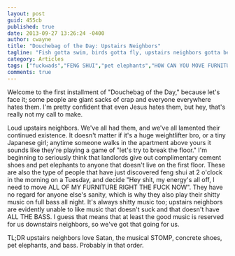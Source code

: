 ```yaml
---
layout: post
guid: 455cb
published: true
date: 2013-09-27 13:26:24 -0400
author: cwayne
title: "Douchebag of the Day: Upstairs Neighbors"
tagline: "Fish gotta swim, birds gotta fly, upstairs neighbors gotta be fucking assholes. Our new series Douchebag of the Day, brings to light the worst of the worst. Or, just whoever it was that happened to piss us off today."
category: Articles
tags: ["fuckwads","FENG SHUI","pet elephants","HOW CAN YOU MOVE FURNITURE THAT MANY TIMES","loud upstairs neighbors","shitty music","people who annoy you","Douchebag of the Day"]
comments: true 
---
```


Welcome to the first installment of "Douchebag of the Day," because let's face it; some people are giant sacks of crap and everyone everywhere hates them. I'm pretty confident that even Jesus hates them, but hey, that's really not my call to make.

Loud upstairs neighbors. We've all had them, and we've all lamented their continued existence. It doesn't matter if it's a huge weightlifter bro, or a tiny Japanese girl; anytime someone walks in the apartment above yours it sounds like they're playing a game of "let's try to break the floor." I'm beginning to seriously think that landlords give out complimentary cement shoes and pet elephants to anyone that doesn't live on the first floor. These are also the type of people that have just discovered feng shui at 2 o'clock in the morning on a Tuesday, and decide "Hey shit, my energy's all off, I need to move ALL OF MY FURNITURE RIGHT THE FUCK NOW". They have no regard for anyone else's sanity, which is why they also play their shitty music on full bass all night. It's always shitty music too; upstairs neighbors are evidently unable to like music that doesn't suck and that doesn't have ALL THE BASS. I guess that means that at least the good music is reserved for us downstairs neighbors, so we've got that going for us.

TL;DR upstairs neighbors love Satan, the musical STOMP, concrete shoes, pet elephants, and bass. Probably in that order.